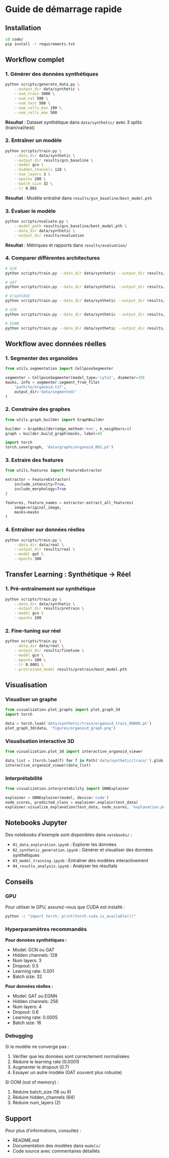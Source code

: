 # Guide de démarrage rapide

## Installation

```bash
cd code/
pip install -r requirements.txt
```

## Workflow complet

### 1. Générer des données synthétiques

```bash
python scripts/generate_data.py \
    --output_dir data/synthetic \
    --num_train 3000 \
    --num_val 500 \
    --num_test 500 \
    --num_cells_min 100 \
    --num_cells_max 500
```

**Résultat** : Dataset synthétique dans `data/synthetic/` avec 3 splits (train/val/test)

### 2. Entraîner un modèle

```bash
python scripts/train.py \
    --data_dir data/synthetic \
    --output_dir results/gcn_baseline \
    --model gcn \
    --hidden_channels 128 \
    --num_layers 3 \
    --epochs 200 \
    --batch_size 32 \
    --lr 0.001
```

**Résultat** : Modèle entraîné dans `results/gcn_baseline/best_model.pth`

### 3. Évaluer le modèle

```bash
python scripts/evaluate.py \
    --model_path results/gcn_baseline/best_model.pth \
    --data_dir data/synthetic \
    --output_dir results/evaluation
```

**Résultat** : Métriques et rapports dans `results/evaluation/`

### 4. Comparer différentes architectures

```bash
# GCN
python scripts/train.py --data_dir data/synthetic --output_dir results/gcn --model gcn

# GAT
python scripts/train.py --data_dir data/synthetic --output_dir results/gat --model gat

# GraphSAGE
python scripts/train.py --data_dir data/synthetic --output_dir results/graphsage --model graphsage

# GIN
python scripts/train.py --data_dir data/synthetic --output_dir results/gin --model gin

# EGNN
python scripts/train.py --data_dir data/synthetic --output_dir results/egnn --model egnn
```

## Workflow avec données réelles

### 1. Segmenter des organoïdes

```python
from utils.segmentation import CellposeSegmenter

segmenter = CellposeSegmenter(model_type='cyto2', diameter=20)
masks, info = segmenter.segment_from_file(
    'path/to/organoid.tif',
    output_dir='data/segmented/'
)
```

### 2. Construire des graphes

```python
from utils.graph_builder import GraphBuilder

builder = GraphBuilder(edge_method='knn', k_neighbors=8)
graph = builder.build_graph(masks, label=0)

import torch
torch.save(graph, 'data/graphs/organoid_001.pt')
```

### 3. Extraire des features

```python
from utils.features import FeatureExtractor

extractor = FeatureExtractor(
    include_intensity=True,
    include_morphology=True
)

features, feature_names = extractor.extract_all_features(
    image=original_image,
    masks=masks
)
```

### 4. Entraîner sur données réelles

```bash
python scripts/train.py \
    --data_dir data/real \
    --output_dir results/real \
    --model gat \
    --epochs 300
```

## Transfer Learning : Synthétique → Réel

### 1. Pré-entraînement sur synthétique

```bash
python scripts/train.py \
    --data_dir data/synthetic \
    --output_dir results/pretrain \
    --model gcn \
    --epochs 200
```

### 2. Fine-tuning sur réel

```bash
python scripts/train.py \
    --data_dir data/real \
    --output_dir results/finetune \
    --model gcn \
    --epochs 100 \
    --lr 0.0001 \
    --pretrained_model results/pretrain/best_model.pth
```

## Visualisation

### Visualiser un graphe

```python
from visualization.plot_graphs import plot_graph_3d
import torch

data = torch.load('data/synthetic/train/organoid_train_00000.pt')
plot_graph_3d(data, 'figures/organoid_graph.png')
```

### Visualisation interactive 3D

```python
from visualization.plot_3d import interactive_organoid_viewer

data_list = [torch.load(f) for f in Path('data/synthetic/train/').glob('*.pt')[:10]]
interactive_organoid_viewer(data_list)
```

### Interprétabilité

```python
from visualization.interpretability import GNNExplainer

explainer = GNNExplainer(model, device='cuda')
node_scores, predicted_class = explainer.explain(test_data)
explainer.visualize_explanation(test_data, node_scores, 'explanation.png')
```

## Notebooks Jupyter

Des notebooks d'exemple sont disponibles dans `notebooks/` :

- `01_data_exploration.ipynb` : Explorer les données
- `02_synthetic_generation.ipynb` : Générer et visualiser des données synthétiques
- `03_model_training.ipynb` : Entraîner des modèles interactivement
- `04_results_analysis.ipynb` : Analyser les résultats

## Conseils

### GPU
Pour utiliser le GPU, assurez-vous que CUDA est installé :
```bash
python -c "import torch; print(torch.cuda.is_available())"
```

### Hyperparamètres recommandés

**Pour données synthétiques :**
- Model: GCN ou GAT
- Hidden channels: 128
- Num layers: 3
- Dropout: 0.5
- Learning rate: 0.001
- Batch size: 32

**Pour données réelles :**
- Model: GAT ou EGNN
- Hidden channels: 256
- Num layers: 4
- Dropout: 0.6
- Learning rate: 0.0005
- Batch size: 16

### Debugging

Si le modèle ne converge pas :
1. Vérifier que les données sont correctement normalisées
2. Réduire le learning rate (0.0001)
3. Augmenter le dropout (0.7)
4. Essayer un autre modèle (GAT souvent plus robuste)

Si OOM (out of memory) :
1. Réduire batch_size (16 ou 8)
2. Réduire hidden_channels (64)
3. Réduire num_layers (2)

## Support

Pour plus d'informations, consultez :
- README.md
- Documentation des modèles dans `models/`
- Code source avec commentaires détaillés

